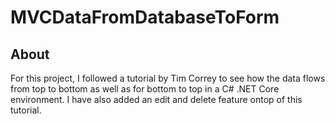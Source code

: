 # MVCDataFromDatabaseToForm

## About

For this project, I followed a tutorial by Tim Correy to see how the data flows from top to bottom as well as for bottom to top in a C# .NET Core environment. I have also added an edit and delete feature ontop of this tutorial.